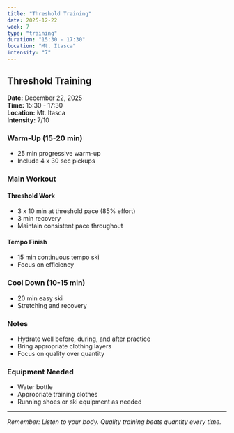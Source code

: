 ```yaml
---
title: "Threshold Training"
date: 2025-12-22
week: 7
type: "training"
duration: "15:30 - 17:30"
location: "Mt. Itasca"
intensity: "7"
---
```


## Threshold Training

**Date:** December 22, 2025  
**Time:** 15:30 - 17:30  
**Location:** Mt. Itasca  
**Intensity:** 7/10

### Warm-Up (15-20 min)
- 25 min progressive warm-up
- Include 4 x 30 sec pickups

### Main Workout
#### Threshold Work
- 3 x 10 min at threshold pace (85% effort)
- 3 min recovery
- Maintain consistent pace throughout

#### Tempo Finish
- 15 min continuous tempo ski
- Focus on efficiency

### Cool Down (10-15 min)
- 20 min easy ski
- Stretching and recovery

### Notes
- Hydrate well before, during, and after practice
- Bring appropriate clothing layers
- Focus on quality over quantity

### Equipment Needed
- Water bottle
- Appropriate training clothes
- Running shoes or ski equipment as needed

---
*Remember: Listen to your body. Quality training beats quantity every time.*